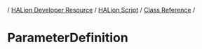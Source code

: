 / [HALion Developer Resource](../..//HALion-Developer-Resource.md) / [HALion Script](./HALion-Script.md) / [Class Reference](./Class-Reference.md) /

# ParameterDefinition
